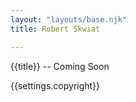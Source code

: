 ```yaml
---
layout: "layouts/base.njk"
title: Robert Skwiat

---
```


{{title}} -- Coming Soon

{{settings.copyright}}
